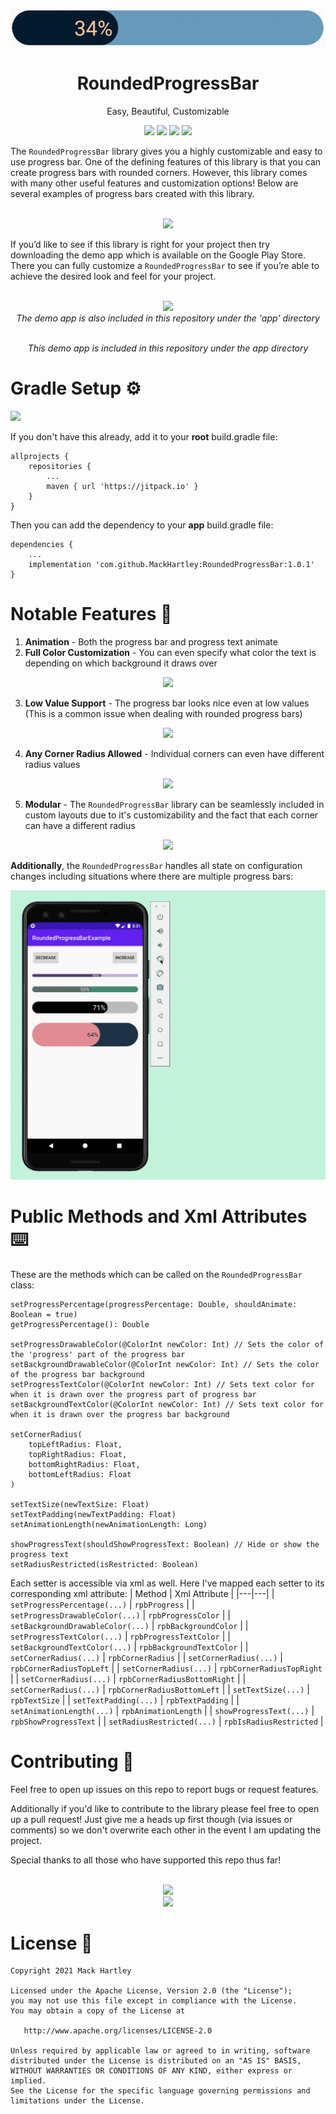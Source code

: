 <p align="center">
    <img src="demoimgs/rpbShowcase.gif" alt="animated" />
</p>
<h1 align="center">RoundedProgressBar</h1>
<p align="center">Easy, Beautiful, Customizable</p>

<p align="center">
    <a href="https://developer.android.com/"><img src="https://img.shields.io/badge/Platform-Android-green.svg" height="20"/></a>
    <a href="https://android-arsenal.com/api?level=21"><img src="https://img.shields.io/badge/API-21%2B-blue.svg?style=flat" height="20"/></a>
    <a href="https://github.com/MackHartley/RoundedProgressBar/actions/workflows/buildAndTest.yml"><img src="https://github.com/MackHartley/RoundedProgressBar/actions/workflows/buildAndTest.yml/badge.svg" /></a>
    <a href="https://github.com/MackHartley/RoundedProgressBar/graphs/commit-activity"><img src="https://img.shields.io/badge/Maintained%3F-yes-brightgreen.svg" height="20"/></a>
</p>

The `RoundedProgressBar` library gives you a highly customizable and easy to use progress bar. One of the defining features of this library is that you can create progress bars with rounded corners. However, this library comes with many other useful features and customization options! Below are several examples of progress bars created with this library.
<br>
<br>
<p align="center">
    <img src="https://user-images.githubusercontent.com/10659285/113653696-f2862500-965b-11eb-94e1-f44762911792.gif" />
    <br>
</p>

If you’d like to see if this library is right for your project then try downloading the demo app which is available on the Google Play Store. There you can fully customize a `RoundedProgressBar` to see if you’re able to achieve the desired look and feel for your project.
<br>
<br>
<p align="center">
    <img src="https://user-images.githubusercontent.com/10659285/113649661-70dec900-9654-11eb-9dea-2ce300927f98.gif" />
    <br>
    <i>The demo app is also included in this repository under the 'app' directory</i>
</p>
    






<p align="center">
    <br>
    <i>This demo app is included in this repository under the app directory</i>
</p>

# Gradle Setup ⚙️
[![](https://jitpack.io/v/MackHartley/RoundedProgressBar.svg)](https://jitpack.io/#MackHartley/RoundedProgressBar)

If you don't have this already, add it to your **root** build.gradle file:
```
allprojects {
    repositories {
        ...
        maven { url 'https://jitpack.io' }
    }
}
```

Then you can add the dependency to your **app** build.gradle file:
```
dependencies {
    ...
    implementation 'com.github.MackHartley:RoundedProgressBar:1.0.1'
}
```

# Notable Features 🌟

1) **Animation** - Both the progress bar and progress text animate
2) **Full Color Customization** - You can even specify what color the text is depending on which background it draws over
<p align="center">
    <img src="https://user-images.githubusercontent.com/10659285/113535487-2cdabe00-9599-11eb-823f-a5256432b575.gif" />
</p>

3) **Low Value Support** - The progress bar looks nice even at low values (This is a common issue when dealing with rounded progress bars)
<p align="center">
    <img src="https://user-images.githubusercontent.com/10659285/113535772-f8b3cd00-9599-11eb-8b1a-ee6ec9e323c2.gif" />
</p>

4) **Any Corner Radius Allowed** - Individual corners can even have different radius values
<p align="center">
    <img src="https://user-images.githubusercontent.com/10659285/113536397-a83d6f00-959b-11eb-9328-84dcab86ff04.gif" />
</p>

5) **Modular** - The `RoundedProgressBar` library can be seamlessly included in custom layouts due to it's customizability and the fact that each corner can have a different radius
<p align="center">
    <img src="https://user-images.githubusercontent.com/10659285/113536888-cb1c5300-959c-11eb-8da1-cb6ce36d1fdd.gif" />
</p>
    
**Additionally**, the `RoundedProgressBar` handles all state on configuration changes including situations where there are multiple progress bars:
<p align="center">
    <img src="demoimgs/savesStateOnConfigChange.gif" width="600"/>
</p>

# Public Methods and Xml Attributes ⌨️
These are the methods which can be called on the `RoundedProgressBar` class:

```
setProgressPercentage(progressPercentage: Double, shouldAnimate: Boolean = true)
getProgressPercentage(): Double

setProgressDrawableColor(@ColorInt newColor: Int) // Sets the color of the 'progress' part of the progress bar
setBackgroundDrawableColor(@ColorInt newColor: Int) // Sets the color of the progress bar background
setProgressTextColor(@ColorInt newColor: Int) // Sets text color for when it is drawn over the progress part of progress bar
setBackgroundTextColor(@ColorInt newColor: Int) // Sets text color for when it is drawn over the progress bar background

setCornerRadius(
    topLeftRadius: Float,
    topRightRadius: Float,
    bottomRightRadius: Float,
    bottomLeftRadius: Float
)

setTextSize(newTextSize: Float)
setTextPadding(newTextPadding: Float)
setAnimationLength(newAnimationLength: Long)

showProgressText(shouldShowProgressText: Boolean) // Hide or show the progress text
setRadiusRestricted(isRestricted: Boolean)
```

Each setter is accessible via xml as well. Here I've mapped each setter to its corresponding xml attribute:
| Method | Xml Attribute |
|---|---|
| `setProgressPercentage(...)`  | `rpbProgress`  |
| `setProgressDrawableColor(...)`  | `rpbProgressColor`  |
| `setBackgroundDrawableColor(...)`  | `rpbBackgroundColor`  |
| `setProgressTextColor(...)`  | `rpbProgressTextColor`  |
| `setBackgroundTextColor(...)`  | `rpbBackgroundTextColor`  |
| `setCornerRadius(...)`  | `rpbCornerRadius`  |
| `setCornerRadius(...)`  | `rpbCornerRadiusTopLeft`  |
| `setCornerRadius(...)`  | `rpbCornerRadiusTopRight`  |
| `setCornerRadius(...)`  | `rpbCornerRadiusBottomRight`  |
| `setCornerRadius(...)`  | `rpbCornerRadiusBottomLeft`  |
| `setTextSize(...)`  | `rpbTextSize`  |
| `setTextPadding(...)`  | `rpbTextPadding`  |
| `setAnimationLength(...)`  | `rpbAnimationLength`  |
| `showProgressText(...)`  | `rpbShowProgressText`  |
| `setRadiusRestricted(...)`  | `rpbIsRadiusRestricted`  |

# Contributing 🤝
Feel free to open up issues on this repo to report bugs or request features. 

Additionally if you'd like to contribute to the library please feel free to open up a pull request! Just give me a heads up first though (via issues or comments) so we don't overwrite each other in the event I am updating the project.

Special thanks to all those who have supported this repo thus far!
<p align="center">
    <br>
    <a href="https://github.com/MackHartley/RoundedProgressBar/stargazers"><img src="https://reporoster.com/stars/MackHartley/RoundedProgressBar"/></a>
    <br>
    <a href="https://github.com/MackHartley/RoundedProgressBar/network/members"><img src="https://reporoster.com/forks/MackHartley/RoundedProgressBar"/></a>
</p>

# License 📄
```
Copyright 2021 Mack Hartley

Licensed under the Apache License, Version 2.0 (the "License");
you may not use this file except in compliance with the License.
You may obtain a copy of the License at

   http://www.apache.org/licenses/LICENSE-2.0

Unless required by applicable law or agreed to in writing, software
distributed under the License is distributed on an "AS IS" BASIS,
WITHOUT WARRANTIES OR CONDITIONS OF ANY KIND, either express or implied.
See the License for the specific language governing permissions and
limitations under the License.
```
